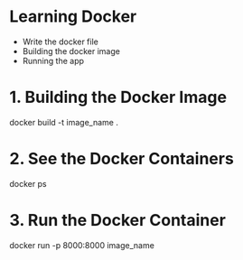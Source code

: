 # Learning Docker

* Write the docker file
* Building the docker image
* Running the app

# 1. Building the Docker Image
docker build -t image_name .

# 2. See the Docker Containers
docker ps

# 3. Run the Docker Container
docker run -p 8000:8000 image_name

